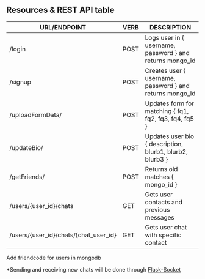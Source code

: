 
## Resources & REST API table
| URL/ENDPOINT                            | VERB   | DESCRIPTION                                              |
| --------------------------------------- | ------ | -----------------------------------------                |
| /login                                  | POST   | Logs user in { username, password } and returns mongo_id |
| /signup                                 | POST   | Creates user { username, password } and returns mongo_id |
| /uploadFormData/                        | POST   | Updates form for matching { fq1, fq2, fq3, fq4, fq5 }    |
| /updateBio/                             | POST   | Updates user bio { description, blurb1, blurb2, blurb3 } |
| /getFriends/                            | POST   | Returns old matches { mongo_id }                         |
| /users/{user_id}/chats                  | GET    | Gets user contacts and previous messages                 |
| /users/{user_id}/chats/{chat_user_id}   | GET    | Gets user chat with specific contact                     |

Add friendcode for users in mongodb

\*Sending and receiving new chats will be done through [Flask-Socket](https://github.com/miguelgrinberg/Flask-SocketIO)

